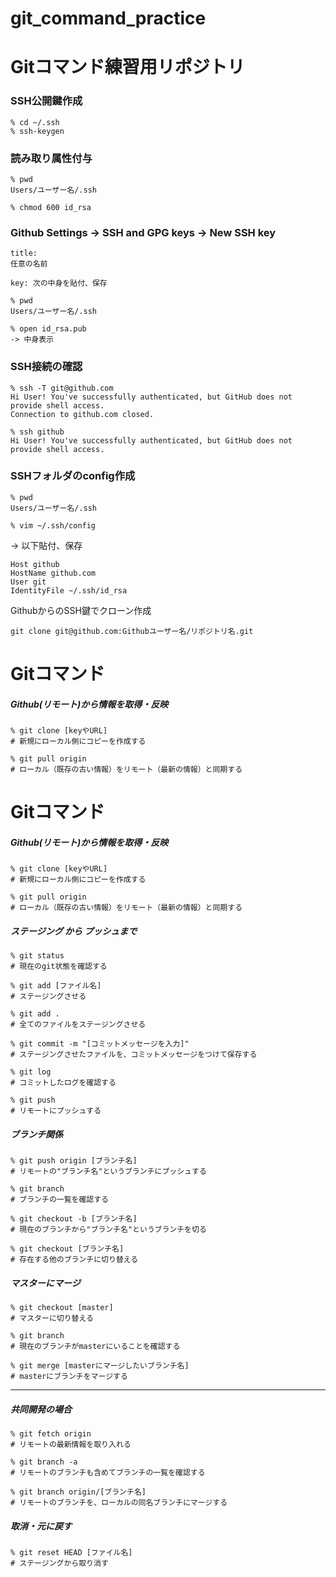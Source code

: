 # git_command_practice

# Gitコマンド練習用リポジトリ

### SSH公開鍵作成

```
% cd ~/.ssh
% ssh-keygen
```

### 読み取り属性付与

```
% pwd
Users/ユーザー名/.ssh

% chmod 600 id_rsa
```

### Github Settings -> SSH and GPG keys -> New SSH key

```
title:
任意の名前

key: 次の中身を貼付、保存
```
```
% pwd
Users/ユーザー名/.ssh

% open id_rsa.pub
-> 中身表示
```

### SSH接続の確認

```
% ssh -T git@github.com
Hi User! You've successfully authenticated, but GitHub does not provide shell access.
Connection to github.com closed.

% ssh github
Hi User! You've successfully authenticated, but GitHub does not provide shell access.
```

### SSHフォルダのconfig作成

```
% pwd
Users/ユーザー名/.ssh

% vim ~/.ssh/config
```

-> 以下貼付、保存

```
Host github
HostName github.com
User git
IdentityFile ~/.ssh/id_rsa
```

GithubからのSSH鍵でクローン作成

```
git clone git@github.com:Githubユーザー名/リポジトリ名.git
```

# Gitコマンド

##### Github(リモート)から情報を取得・反映

```
% git clone [keyやURL]
# 新規にローカル側にコピーを作成する
```

```
% git pull origin
# ローカル（既存の古い情報）をリモート（最新の情報）と同期する
```
# Gitコマンド

##### Github(リモート)から情報を取得・反映

```
% git clone [keyやURL]
# 新規にローカル側にコピーを作成する
```

```
% git pull origin
# ローカル（既存の古い情報）をリモート（最新の情報）と同期する
```

##### ステージング から プッシュまで

```
% git status
# 現在のgit状態を確認する
```

```
% git add [ファイル名]
# ステージングさせる
```

```
% git add .
# 全てのファイルをステージングさせる
```

```
% git commit -m "[コミットメッセージを入力]"
# ステージングさせたファイルを、コミットメッセージをつけて保存する
```

```
% git log
# コミットしたログを確認する
```

```
% git push
# リモートにプッシュする
```
##### ブランチ関係

```
% git push origin [ブランチ名]
# リモートの"ブランチ名"というブランチにプッシュする
```

```
% git branch
# ブランチの一覧を確認する
```

```
% git checkout -b [ブランチ名]
# 現在のブランチから"ブランチ名"というブランチを切る
```

```
% git checkout [ブランチ名]
# 存在する他のブランチに切り替える
```

##### マスターにマージ

```
% git checkout [master]
# マスターに切り替える

% git branch
# 現在のブランチがmasterにいることを確認する

% git merge [masterにマージしたいブランチ名]
# masterにブランチをマージする
```

--------

##### 共同開発の場合

```
% git fetch origin
# リモートの最新情報を取り入れる
```

```
% git branch -a
# リモートのブランチも含めてブランチの一覧を確認する
```

```
% git branch origin/[ブランチ名]
# リモートのブランチを、ローカルの同名ブランチにマージする
```

##### 取消・元に戻す

```
% git reset HEAD [ファイル名]
# ステージングから取り消す
```
